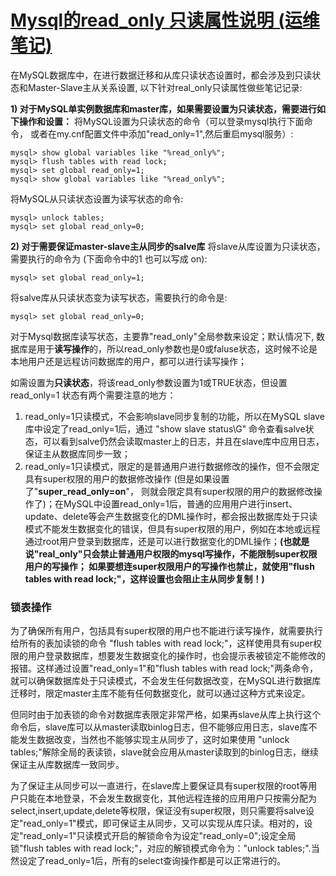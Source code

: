 # [Mysql的read_only 只读属性说明 (运维笔记)](https://www.cnblogs.com/kevingrace/p/10095332.html)

 

在MySQL数据库中，在进行数据迁移和从库只读状态设置时，都会涉及到只读状态和Master-Slave主从关系设置, 以下针对real_only只读属性做些笔记记录:

**1) 对于MySQL单实例数据库和master库，如果需要设置为只读状态，需要进行如下操作和设置：**
将MySQL设置为只读状态的命令（可以登录mysql执行下面命令， 或者在my.cnf配置文件中添加"read_only=1",然后重启mysql服务）:

```
mysql> show global variables like "%read_only%";
mysql> flush tables with read lock;
mysql> set global read_only=1;
mysql> show global variables like "%read_only%";
```

将MySQL从只读状态设置为读写状态的命令:

```
mysql> unlock tables;
mysql> set global read_only=0;
```

**2) 对于需要保证master-slave主从同步的salve库**
将slave从库设置为只读状态，需要执行的命令为 (下面命令中的1 也可以写成 on):

```
mysql> set global read_only=1;
```

将salve库从只读状态变为读写状态，需要执行的命令是:

```
mysql> set global read_only=0;
```

对于Mysql数据库读写状态，主要靠"read_only"全局参数来设定；默认情况下, 数据库是用于**读写操作**的，所以read_only参数也是0或faluse状态，这时候不论是本地用户还是远程访问数据库的用户，都可以进行读写操作；

如需设置为**只读状态**，将该read_only参数设置为1或TRUE状态，但设置 read_only=1 状态有两个需要注意的地方：
1) read_only=1只读模式，不会影响slave同步复制的功能，所以在MySQL slave库中设定了read_only=1后，通过 "show slave status\G" 命令查看salve状态，可以看到salve仍然会读取master上的日志，并且在slave库中应用日志，保证主从数据库同步一致；
2) read_only=1只读模式，限定的是普通用户进行数据修改的操作，但不会限定具有super权限的用户的数据修改操作 (但是如果设置了"**super_read_only=on**"， 则就会限定具有super权限的用户的数据修改操作了)；在MySQL中设置read_only=1后，普通的应用用户进行insert、update、delete等会产生数据变化的DML操作时，都会报出数据库处于只读模式不能发生数据变化的错误，但具有super权限的用户，例如在本地或远程通过root用户登录到数据库，还是可以进行数据变化的DML操作；**(也就是说"real_only"只会禁止普通用户权限的mysql写操作，不能限制super权限用户的写操作； 如果要想连super权限用户的写操作也禁止，就使用"flush tables with read lock;"，这样设置也会阻止主从同步复制！)**

### **锁表操作**

为了确保所有用户，包括具有super权限的用户也不能进行读写操作，就需要执行给所有的表加读锁的命令 "flush tables with read lock;"，这样使用具有super权限的用户登录数据库，想要发生数据变化的操作时，也会提示表被锁定不能修改的报错。这样通过设置"read_only=1"和"flush tables with read lock;"两条命令，就可以确保数据库处于只读模式，不会发生任何数据改变，在MySQL进行数据库迁移时，限定master主库不能有任何数据变化，就可以通过这种方式来设定。

但同时由于加表锁的命令对数据库表限定非常严格，如果再slave从库上执行这个命令后，slave库可以从master读取binlog日志，但不能够应用日志，slave库不能发生数据改变，当然也不能够实现主从同步了，这时如果使用 "unlock tables;"解除全局的表读锁，slave就会应用从master读取到的binlog日志，继续保证主从库数据库一致同步。

为了保证主从同步可以一直进行，在slave库上要保证具有super权限的root等用户只能在本地登录，不会发生数据变化，其他远程连接的应用用户只按需分配为select,insert,update,delete等权限，保证没有super权限，则只需要将salve设定"read_only=1"模式，即可保证主从同步，又可以实现从库只读。相对的，设定"read_only=1"只读模式开启的解锁命令为设定"read_only=0";设定全局锁"flush tables with read lock;"，对应的解锁模式命令为："unlock tables;".当然设定了read_only=1后，所有的select查询操作都是可以正常进行的。